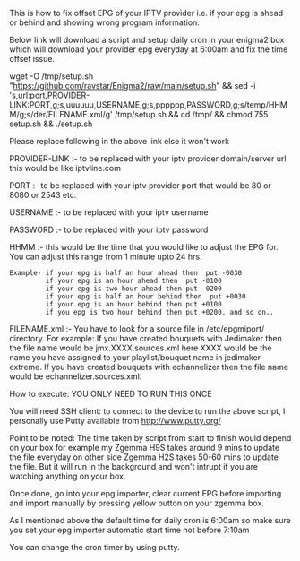 This is how to fix offset EPG of your IPTV provider i.e. if your epg is ahead or behind and showing wrong program information.

Below link will download a script and setup daily cron in your enigma2 box which will download your provider epg everyday at 6:00am and fix the time offset issue.

wget -O /tmp/setup.sh "https://github.com/ravstar/Enigma2/raw/main/setup.sh" && sed -i 's,url:port,PROVIDER-LINK:PORT,g;s,uuuuuu,USERNAME,g;s,pppppp,PASSWORD,g;s/temp/HHMM/g;s/der/FILENAME.xml/g' /tmp/setup.sh && cd /tmp/ && chmod 755 setup.sh && ./setup.sh

Please replace following in the above link else it won't work

PROVIDER-LINK :- to be replaced with your iptv provider domain/server url this would be like iptvline.com

PORT :- to be replaced with your iptv provider port that would be 80 or 8080 or 2543 etc.

USERNAME :- to be replaced with your iptv username

PASSWORD :- to be replaced with your iptv password

HHMM :- this would be the time that you would like to adjust the EPG for. You can adjust this range from 1 minute upto 24 hrs.
    
    Example- if your epg is half an hour ahead then  put -0030
             if your epg is an hour ahead then  put -0100
             if your epg is two hour ahead then put -0200
             if your epg is half an hour behind then  put +0030
             if your epg is an hour behind then put +0100
             if you epg is two hour behind then put +0200, and so on..

FILENAME.xml :- You have to look for a source file in /etc/epgmiport/ directory. For example: If you have created bouquets with Jedimaker then the file name would be jmx.XXXX.sources.xml here XXXX would be the name you have assigned to your playlist/bouquet name in jedimaker extreme. If you have created bouquets with echannelizer then the file name would be echannelizer.sources.xml.

How to execute: YOU ONLY NEED TO RUN THIS ONCE

You will need SSH client: to connect to the device to run the above script, I personally use Putty available from http://www.putty.org/

Point to be noted: The time taken by script from start to finish would depend on your box for example my Zgemma H9S takes around 9 mins to update the file everyday on other side Zgemma H2S takes 50-60 mins to update the file. But it will run in the background and won't intrupt if you are watching anything on your box.

Once done, go into your epg importer, clear current EPG before importing and import manually by pressing yellow button on your zgemma box.

As I mentioned above the default time for daily cron is 6:00am so make sure you set your epg importer automatic start time not before 7:10am

You can change the cron timer by using putty.
